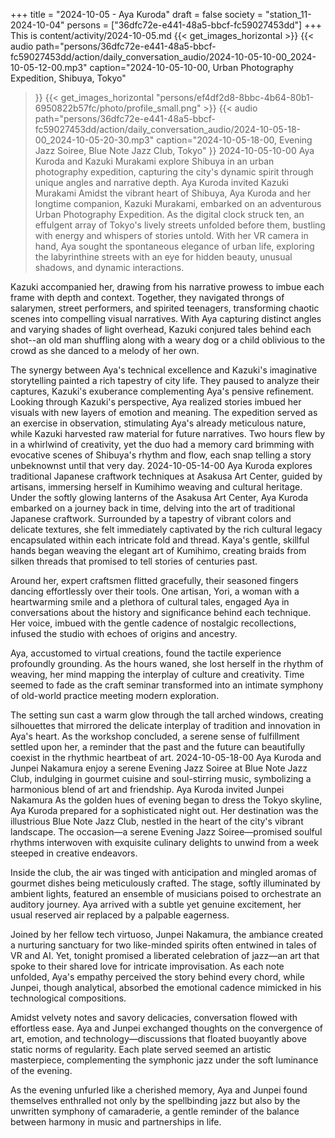 +++
title = "2024-10-05 - Aya Kuroda"
draft = false
society = "station_11-2024-10-04"
persons = ["36dfc72e-e441-48a5-bbcf-fc59027453dd"]
+++
This is content/activity/2024-10-05.md
{{< get_images_horizontal >}}
{{< audio
    path="persons/36dfc72e-e441-48a5-bbcf-fc59027453dd/action/daily_conversation_audio/2024-10-05-10-00_2024-10-05-12-00.mp3" 
    caption="2024-10-05-10-00, Urban Photography Expedition, Shibuya, Tokyo"
>}}
{{< get_images_horizontal "persons/ef4df2d8-8bbc-4b64-80b1-6950822b57fc/photo/profile_small.png" >}}
{{< audio
    path="persons/36dfc72e-e441-48a5-bbcf-fc59027453dd/action/daily_conversation_audio/2024-10-05-18-00_2024-10-05-20-30.mp3" 
    caption="2024-10-05-18-00, Evening Jazz Soiree, Blue Note Jazz Club, Tokyo"
>}}
2024-10-05-10-00
Aya Kuroda and Kazuki Murakami explore Shibuya in an urban photography expedition, capturing the city's dynamic spirit through unique angles and narrative depth.
Aya Kuroda invited Kazuki Murakami
Amidst the vibrant heart of Shibuya, Aya Kuroda and her longtime companion, Kazuki Murakami, embarked on an adventurous Urban Photography Expedition. As the digital clock struck ten, an effulgent array of Tokyo's lively streets unfolded before them, bustling with energy and whispers of stories untold. With her VR camera in hand, Aya sought the spontaneous elegance of urban life, exploring the labyrinthine streets with an eye for hidden beauty, unusual shadows, and dynamic interactions.

Kazuki accompanied her, drawing from his narrative prowess to imbue each frame with depth and context. Together, they navigated throngs of salarymen, street performers, and spirited teenagers, transforming chaotic scenes into compelling visual narratives. With Aya capturing distinct angles and varying shades of light overhead, Kazuki conjured tales behind each shot--an old man shuffling along with a weary dog or a child oblivious to the crowd as she danced to a melody of her own.

The synergy between Aya's technical excellence and Kazuki's imaginative storytelling painted a rich tapestry of city life. They paused to analyze their captures, Kazuki's exuberance complementing Aya's pensive refinement. Looking through Kazuki's perspective, Aya realized stories imbued her visuals with new layers of emotion and meaning. The expedition served as an exercise in observation, stimulating Aya's already meticulous nature, while Kazuki harvested raw material for future narratives. Two hours flew by in a whirlwind of creativity, yet the duo had a memory card brimming with evocative scenes of Shibuya's rhythm and flow, each snap telling a story unbeknownst until that very day.
2024-10-05-14-00
Aya Kuroda explores traditional Japanese craftwork techniques at Asakusa Art Center, guided by artisans, immersing herself in Kumihimo weaving and cultural heritage.
Under the softly glowing lanterns of the Asakusa Art Center, Aya Kuroda embarked on a journey back in time, delving into the art of traditional Japanese craftwork. Surrounded by a tapestry of vibrant colors and delicate textures, she felt immediately captivated by the rich cultural legacy encapsulated within each intricate fold and thread. Kaya's gentle, skillful hands began weaving the elegant art of Kumihimo, creating braids from silken threads that promised to tell stories of centuries past. 

Around her, expert craftsmen flitted gracefully, their seasoned fingers dancing effortlessly over their tools. One artisan, Yori, a woman with a heartwarming smile and a plethora of cultural tales, engaged Aya in conversations about the history and significance behind each technique. Her voice, imbued with the gentle cadence of nostalgic recollections, infused the studio with echoes of origins and ancestry. 

Aya, accustomed to virtual creations, found the tactile experience profoundly grounding. As the hours waned, she lost herself in the rhythm of weaving, her mind mapping the interplay of culture and creativity. Time seemed to fade as the craft seminar transformed into an intimate symphony of old-world practice meeting modern exploration.

The setting sun cast a warm glow through the tall arched windows, creating silhouettes that mirrored the delicate interplay of tradition and innovation in Aya's heart. As the workshop concluded, a serene sense of fulfillment settled upon her, a reminder that the past and the future can beautifully coexist in the rhythmic heartbeat of art.
2024-10-05-18-00
Aya Kuroda and Junpei Nakamura enjoy a serene Evening Jazz Soiree at Blue Note Jazz Club, indulging in gourmet cuisine and soul-stirring music, symbolizing a harmonious blend of art and friendship.
Aya Kuroda invited Junpei Nakamura
As the golden hues of evening began to dress the Tokyo skyline, Aya Kuroda prepared for a sophisticated night out. Her destination was the illustrious Blue Note Jazz Club, nestled in the heart of the city's vibrant landscape. The occasion—a serene Evening Jazz Soiree—promised soulful rhythms interwoven with exquisite culinary delights to unwind from a week steeped in creative endeavors.

Inside the club, the air was tinged with anticipation and mingled aromas of gourmet dishes being meticulously crafted. The stage, softly illuminated by ambient lights, featured an ensemble of musicians poised to orchestrate an auditory journey. Aya arrived with a subtle yet genuine excitement, her usual reserved air replaced by a palpable eagerness.

Joined by her fellow tech virtuoso, Junpei Nakamura, the ambiance created a nurturing sanctuary for two like-minded spirits often entwined in tales of VR and AI. Yet, tonight promised a liberated celebration of jazz—an art that spoke to their shared love for intricate improvisation. As each note unfolded, Aya's empathy perceived the story behind every chord, while Junpei, though analytical, absorbed the emotional cadence mimicked in his technological compositions.

Amidst velvety notes and savory delicacies, conversation flowed with effortless ease. Aya and Junpei exchanged thoughts on the convergence of art, emotion, and technology—discussions that floated buoyantly above static norms of regularity. Each plate served seemed an artistic masterpiece, complementing the symphonic jazz under the soft luminance of the evening.

As the evening unfurled like a cherished memory, Aya and Junpei found themselves enthralled not only by the spellbinding jazz but also by the unwritten symphony of camaraderie, a gentle reminder of the balance between harmony in music and partnerships in life.
